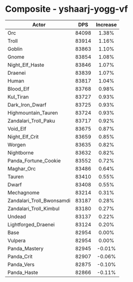 # Composite - yshaarj-yogg-vf
| Actor | DPS | Increase |
|---|:---:|:---:|
|Orc|84098|1.38%|
|Troll|83914|1.16%|
|Goblin|83863|1.10%|
|Gnome|83854|1.08%|
|Night_Elf_Haste|83846|1.07%|
|Draenei|83839|1.07%|
|Human|83817|1.04%|
|Blood_Elf|83768|0.98%|
|Kul_Tiran|83727|0.93%|
|Dark_Iron_Dwarf|83725|0.93%|
|Highmountain_Tauren|83724|0.93%|
|Zandalari_Troll_Paku|83717|0.92%|
|Void_Elf|83675|0.87%|
|Night_Elf_Crit|83659|0.85%|
|Worgen|83635|0.82%|
|Nightborne|83632|0.82%|
|Panda_Fortune_Cookie|83552|0.72%|
|Maghar_Orc|83486|0.64%|
|Tauren|83410|0.55%|
|Dwarf|83408|0.55%|
|Mechagnome|83214|0.31%|
|Zandalari_Troll_Bwonsamdi|83187|0.28%|
|Zandalari_Troll_Kimbul|83180|0.27%|
|Undead|83137|0.22%|
|Lightforged_Draenei|83124|0.20%|
|Base|82954|0.00%|
|Vulpera|82954|0.00%|
|Panda_Mastery|82945|-0.01%|
|Panda_Crit|82907|-0.06%|
|Panda_Vers|82875|-0.10%|
|Panda_Haste|82866|-0.11%|
